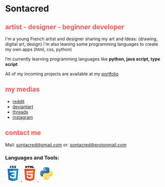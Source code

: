 # Sontacred

## <font style="color:#FF5757">artist - designer - beginner developer</font>

I'm a young French artist and designer sharing my art and Ideas: (drawing, digital art, design) i'm also leaning some programming languages to create my own apps (html, css, python)
  
I’m currently learning programming languages like 
**python, java script, type script**  
  
All of my incoming projects are available at my [portfolio](https://sontacred.github.io/Sontacred.portfolio.io/index.html)  

## <font style="color:#FF5757">my medias</font>
- [reddit](https://www.reddit.com/u/Legochems)
- [deviantart](https://www.deviantart.com/sontacred)
- [threads](https://www.deviantart.com/sontacred) 
- [instagram](https://www.instagram.com/sontacred/)

## <font style="color:#FF5757">contact me</font>
Mail: sontacred@gmail.com
or: sontacred@protonmail.com
  
<h3 align="left">Languages and Tools:</h3>  
<p align="left"> <a href="https://www.w3schools.com/css/" target="_blank" rel="noreferrer"> <img src="https://raw.githubusercontent.com/devicons/devicon/master/icons/css3/css3-original-wordmark.svg" alt="css3" width="50" height="50"/> </a> <a href="https://www.w3.org/html/" target="_blank" rel="noreferrer"> <img src="https://raw.githubusercontent.com/devicons/devicon/master/icons/html5/html5-original-wordmark.svg" alt="html5" width="50" height="50"/> </a> <a href="https://www.python.org" target="_blank" rel="noreferrer"> <img src="https://raw.githubusercontent.com/devicons/devicon/master/icons/python/python-original.svg" alt="python" width="50" height="50"/> </a> </p>
